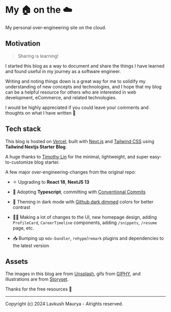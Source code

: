 # My 🏠 on the ☁️

My personal over-engineering site on the cloud.

## Motivation

> Sharing is learning!

I started this blog as a way to document and share the things I have learned and found useful in my journey as a software engineer.

Writing and noting things down is a great way for me to solidify my understanding of new concepts and technologies,
and I hope that my blog can be a helpful resource for others who are interested in web development, eCommerce, and related technologies.

I would be highly appreciated if you could leave your comments and thoughts on what I have written 🍻

## Tech stack

This blog is hosted on [Vercel](https://vercel.com/), built with [Next.js](https://nextjs.org/) and [Tailwind CSS](https://tailwindcss.com/) using **Tailwind Nextjs Starter Blog**.

A huge thanks to [Timothy Lin](https://twitter.com/timlrxx) for the minimal, lightweight, and super easy-to-customize blog starter.

A few major over-engineering-changes from the original repo:

- ⚛️ Upgrading to **React 18**, **NextJS 13**
- 🎉 Adopting **Typescript**, committing with [Conventional Commits](https://www.conventionalcommits.org/)

- 👀 Theming in dark mode with [Github dark dimmed](https://github.blog/changelog/2021-04-14-dark-and-dimmed-themes-are-now-generally-available/) colors for better contrast
- 👨‍💻 Making a lot of changes to the UI, new homepage design, adding `ProfileCard`, `CareerTimeline` components, adding `/snippets`, `/resume` page, etc.
- 📥 Bumping up `mdx-bundler`, `rehype`/`remark` plugins and dependencies to the latest version

## Assets

The images in this blog are from [Unsplash](https://unsplash.com/), gifs from [GIPHY](https://giphy.com/), and illustrations are from [Storyset](https://storyset.com/).

Thanks for the free resources 🙏

---

Copyright (c) 2024 Lavkush Maurya - Alrights reserved.
